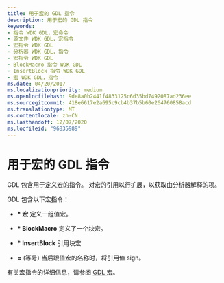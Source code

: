 ```yaml
---
title: 用于宏的 GDL 指令
description: 用于宏的 GDL 指令
keywords:
- 指令 WDK GDL，宏命令
- 源文件 WDK GDL，宏指令
- 宏指令 WDK GDL
- 分析器 WDK GDL，指令
- 宏指令 WDK GDL
- BlockMacro 指令 WDK GDL
- InsertBlock 指令 WDK GDL
- 宏 WDK GDL，指令
ms.date: 04/20/2017
ms.localizationpriority: medium
ms.openlocfilehash: 9de8a0b2441f4833125c6d35bd7492087ad236ee
ms.sourcegitcommit: 418e6617e2a695c9cb4b37b5b60e264760858acd
ms.translationtype: MT
ms.contentlocale: zh-CN
ms.lasthandoff: 12/07/2020
ms.locfileid: "96835989"
---
```

# <a name="gdl-directives-for-macros"></a>用于宏的 GDL 指令


GDL 包含用于定义宏的指令。 对宏的引用以行扩展，以获取由分析器解释的项。

GDL 包含以下宏指令：

-   **\* 宏** 定义一组值宏。

-   **\* BlockMacro** 定义了一个块宏。

-   **\* InsertBlock** 引用块宏

-   **=** (等号) 当后跟值宏的名称时，将引用值 sign。

有关宏指令的详细信息，请参阅 [GDL 宏](gdl-macros.md)。

 

 




